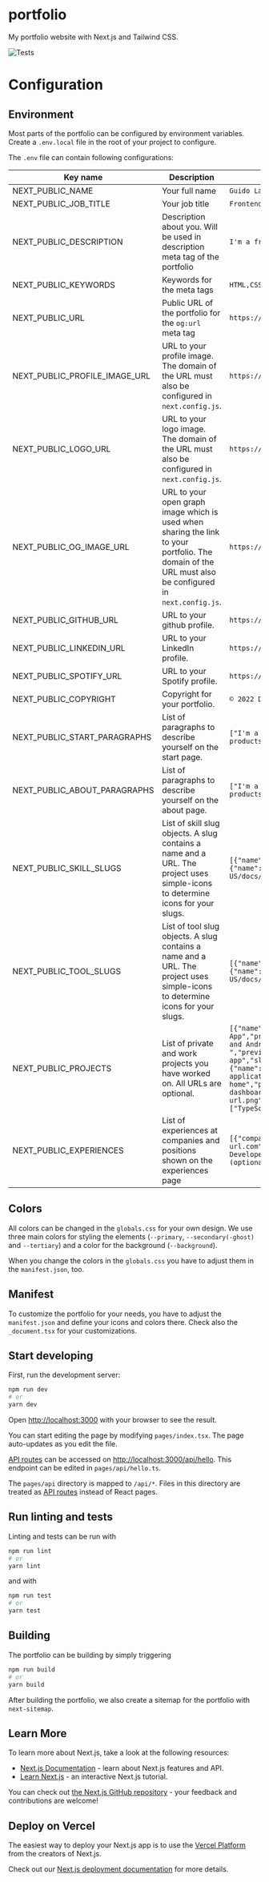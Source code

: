 # portfolio

My portfolio website with Next.js and Tailwind CSS.

![Tests](https://github.com/gylxan/portfolio/actions/workflows/main.yml/badge.svg)

# Configuration

## Environment

Most parts of the portfolio can be configured by environment variables.
Create a `.env.local` file in the root of your project to configure.

The `.env` file can contain following configurations:

| Key name                      | Description                                                                                                                                            | Example                                                                                                                                                                                                                                                                                                                                                                                                                                                                                                                                                         |
|-------------------------------|--------------------------------------------------------------------------------------------------------------------------------------------------------|-----------------------------------------------------------------------------------------------------------------------------------------------------------------------------------------------------------------------------------------------------------------------------------------------------------------------------------------------------------------------------------------------------------------------------------------------------------------------------------------------------------------------------------------------------------------|
| NEXT_PUBLIC_NAME              | Your full name                                                                                                                                         | `Guido Lange`                                                                                                                                                                                                                                                                                                                                                                                                                                                                                                                                                   |
| NEXT_PUBLIC_JOB_TITLE         | Your job title                                                                                                                                         | `Frontend Developer`                                                                                                                                                                                                                                                                                                                                                                                                                                                                                                                                            |
| NEXT_PUBLIC_DESCRIPTION       | Description about you. Will be used in description meta tag of the portfolio                                                                           | `I'm a frontend developer specialized in building digital products`                                                                                                                                                                                                                                                                                                                                                                                                                                                                                             |
| NEXT_PUBLIC_KEYWORDS          | Keywords for the meta tags                                                                                                                             | `HTML,CSS,JavaScript,TypeScript,React`                                                                                                                                                                                                                                                                                                                                                                                                                                                                                                                          |
| NEXT_PUBLIC_URL               | Public URL of the portfolio for the `og:url` meta tag                                                                                                  | `https://guidolange.dev`                                                                                                                                                                                                                                                                                                                                                                                                                                                                                                                                        |
| NEXT_PUBLIC_PROFILE_IMAGE_URL | URL to your profile image. The domain of the URL must also be configured in `next.config.js`.                                                          | `https://guidolange.dev/myprofileimage.png`                                                                                                                                                                                                                                                                                                                                                                                                                                                                                                                     |
| NEXT_PUBLIC_LOGO_URL          | URL to your logo image. The domain of the URL must also be configured in `next.config.js`.                                                             | `https://guidolange.dev/logo.png`                                                                                                                                                                                                                                                                                                                                                                                                                                                                                                                               |
| NEXT_PUBLIC_OG_IMAGE_URL      | URL to your open graph image which is used when sharing the link to your portfolio. The domain of the URL must also be configured in `next.config.js`. | `https://guidolange.dev/og-image.png`                                                                                                                                                                                                                                                                                                                                                                                                                                                                                                                           |
| NEXT_PUBLIC_GITHUB_URL        | URL to your github profile.                                                                                                                            | `https://github.com/gylxan`                                                                                                                                                                                                                                                                                                                                                                                                                                                                                                                                     |
| NEXT_PUBLIC_LINKEDIN_URL      | URL to your LinkedIn profile.                                                                                                                          | `https://linkedin.com/in/guido-lange-1217a71b8/`                                                                                                                                                                                                                                                                                                                                                                                                                                                                                                                |
| NEXT_PUBLIC_SPOTIFY_URL       | URL to your Spotify profile.                                                                                                                           | `https://open.spotify.com/user/gerynix?si=2c87a1e95b83421e`                                                                                                                                                                                                                                                                                                                                                                                                                                                                                                     |
| NEXT_PUBLIC_COPYRIGHT         | Copyright for your portfolio.                                                                                                                          | `© 2022 Designed and developed by me`                                                                                                                                                                                                                                                                                                                                                                                                                                                                                                                           |
| NEXT_PUBLIC_START_PARAGRAPHS  | List of paragraphs to describe yourself on the start page.                                                                                             | `["I'm a passionate frontend developer<br/> and build nice products.", "Feel free to contact me!"]`                                                                                                                                                                                                                                                                                                                                                                                                                                                             |
| NEXT_PUBLIC_ABOUT_PARAGRAPHS  | List of paragraphs to describe yourself on the about page.                                                                                             | `["I'm a passionate frontend developer<br/> and build nice products.", "Feel free to contact me!"]`                                                                                                                                                                                                                                                                                                                                                                                                                                                             |
| NEXT_PUBLIC_SKILL_SLUGS       | List of skill slug objects. A slug contains a name and a URL. The project uses simple-icons to determine icons for your slugs.                         | `[{"name":"TypeScript","url":"https://www.typescriptlang.org/"},{"name":"JavaScript","url":"https://developer.mozilla.org/en-US/docs/Web/JavaScript"}]`                                                                                                                                                                                                                                                                                                                                                                                                         |
| NEXT_PUBLIC_TOOL_SLUGS        | List of tool slug objects. A slug contains a name and a URL. The project uses simple-icons to determine icons for your slugs.                          | `[{"name":"TypeScript","url":"https://www.typescriptlang.org/"},{"name":"JavaScript","url":"https://developer.mozilla.org/en-US/docs/Web/JavaScript"}]`                                                                                                                                                                                                                                                                                                                                                                                                         |
| NEXT_PUBLIC_PROJECTS          | List of private and work projects you have worked on. All URLs are optional.                                                                           | `[{"name":"Douglas Customer App","private":false,"description":"Douglas Customer App for iOS and Android. ","previewUrl":"https://www.douglas.de/de/cp/douglas-app/douglas-app","slugs":["TypeScript","React","Ionic","Capacitor","SASS"]},{"name":"Home Dashboard","description":"A client/server application with a dashboard for your home","private":true,"githubUrl":"https://github.com/gylxan/home-dashboard","imageUrl":"https://background.image-url.png","previewUrl":"https://myhome.onthewifi.com/","slugs":["TypeScript","React","CSS modules"]}]` |
| NEXT_PUBLIC_EXPERIENCES       | List of experiences at companies and positions shown on the experiences page                                                                           | `[{"company":"Company","url":"https://company-url.com","positions":[{"name":"Frontend Developer","startDate":"January 2020", "endData": "January 2023 (optional)", "tasks":["Develop this","Another task"]}]}]`                                                                                                                                                                                                                                                                                                                                                 |

## Colors

All colors can be changed in the `globals.css` for your own design.
We use three main colors for styling the elements (`--primary`, `--secondary(-ghost)` and `--tertiary`) and a color for the background (`--background`).

When you change the colors in the `globals.css` you have to adjust them in the `manifest.json`, too.

## Manifest

To customize the portfolio for your needs, you have to adjust the `manifest.json` and define your icons and colors there.
Check also the `_document.tsx` for your customizations.

## Start developing

First, run the development server:

```bash
npm run dev
# or
yarn dev
```

Open [http://localhost:3000](http://localhost:3000) with your browser to see the result.

You can start editing the page by modifying `pages/index.tsx`. The page auto-updates as you edit the file.

[API routes](https://nextjs.org/docs/api-routes/introduction) can be accessed on [http://localhost:3000/api/hello](http://localhost:3000/api/hello). This endpoint can be edited in `pages/api/hello.ts`.

The `pages/api` directory is mapped to `/api/*`. Files in this directory are treated as [API routes](https://nextjs.org/docs/api-routes/introduction) instead of React pages.

## Run linting and tests

Linting and tests can be run with

```bash
npm run lint
# or
yarn lint
```

and with

```bash
npm run test
# or
yarn test
```

## Building

The portfolio can be building by simply triggering

```bash
npm run build
# or
yarn build
```

After building the portfolio, we also create a sitemap for the portfolio with `next-sitemap`.

## Learn More

To learn more about Next.js, take a look at the following resources:

- [Next.js Documentation](https://nextjs.org/docs) - learn about Next.js features and API.
- [Learn Next.js](https://nextjs.org/learn) - an interactive Next.js tutorial.

You can check out [the Next.js GitHub repository](https://github.com/vercel/next.js/) - your feedback and contributions are welcome!

## Deploy on Vercel

The easiest way to deploy your Next.js app is to use the [Vercel Platform](https://vercel.com/new?utm_medium=default-template&filter=next.js&utm_source=create-next-app&utm_campaign=create-next-app-readme) from the creators of Next.js.

Check out our [Next.js deployment documentation](https://nextjs.org/docs/deployment) for more details.
